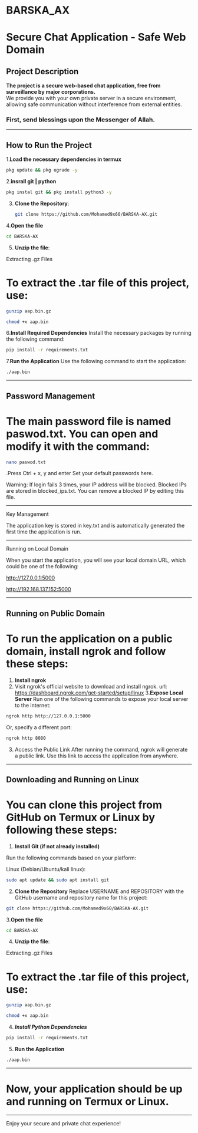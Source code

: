 # BARSKA_AX
# Secure Chat Application - Safe Web Domain

## Project Description
**The project is a secure web-based chat application, free from surveillance by major corporations.**  
We provide you with your own private server in a secure environment, allowing safe communication without interference from external entities.

### First, send blessings upon the Messenger of Allah.

---

## How to Run the Project
1.**Load the necessary dependencies in termux**
```bash
pkg update && pkg ugrade -y

 ```
2.**insrall git | python** 
```bash
pkg instal git && pkg install python3 -y
```

3. **Clone the Repository**:
    ```bash
    git clone https://github.com/Mohamed9x60/BARSKA-AX.git


4.**Open the file**
```bash
cd BARSKA-AX
```

5. **Unzip the file**:

Extracting .gz Files

# To extract the .tar file of this project, use:
```bash
gunzip aap.bin.gz
```
```bash
chmod +x aap.bin
```
 6.**Install Required Dependencies**
Install the necessary packages by running the following command:
```bash
pip install -r requirements.txt
```

7.**Run the Application**
Use the following command to start the application:
```bash
./aap.bin
```

---

## Password Management

# The main password file is named paswod.txt. You can open and modify it with the command:
```bash
nano paswod.txt
```
.Press Ctrl + x, y and enter
Set your default passwords here.

Warning: If login fails 3 times, your IP address will be blocked. Blocked IPs are stored in blocked_ips.txt. You can remove a blocked IP by editing this file.



---

Key Management

The application key is stored in key.txt and is automatically generated the first time the application is run.



---

Running on Local Domain

When you start the application, you will see your local domain URL, which could be one of the following:

http://127.0.0.1:5000

http://192.168.137.152:5000




---

## Running on Public Domain

# To run the application on a public domain, install ngrok and follow these steps:

1. **Install ngrok**
2. Visit ngrok's official website to download and install ngrok.
url:
https://dashboard.ngrok.com/get-started/setup/linux
3.**Expose Local Server**
Run one of the following commands to expose your local server to the internet:
```bash
ngrok http http://127.0.0.1:5000
```

Or, specify a different port:
```bash
ngrok http 8080
```

3. Access the Public Link
After running the command, ngrok will generate a public link. Use this link to access the application from anywhere.


---


## Downloading and Running on Linux 


# You can clone this project from GitHub on Termux or Linux by following these steps:


1. **Install Git (if not already installed)**

Run the following commands based on your platform:

Linux (Debian/Ubuntu/kali linux):
```bash
sudo apt update && sudo apt install git
```


2. **Clone the Repository**
Replace USERNAME and REPOSITORY with the GitHub username and repository name for this project:
```bash
git clone https://github.com/Mohamed9x60/BARSKA-AX.git
```

3.**Open the file**
```bash
cd BARSKA-AX
```

4. **Unzip the file**:

Extracting .gz Files

# To extract the .tar file of this project, use:
```bash
gunzip aap.bin.gz
```
```bash
chmod +x aap.bin
```

4. ***Install Python Dependencies***
```bash
pip install -r requirements.txt
```

5. **Run the Application**
```bash
./aap.bin
```

---

# Now, your application should be up and running on Termux or Linux.


---

Enjoy your secure and private chat experience!

